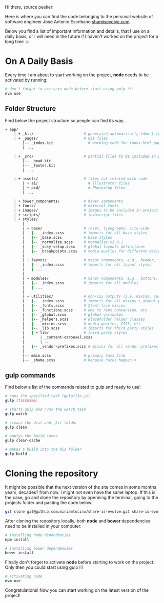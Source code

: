 Hi there, source peeker!

Here is where you can find the code belonging to the personal website of software engineer Jose Antonio Escribano [shareisevolve.com](http://shareisevolve.com/).

Below you find a list of important information and details, that I use on a daily basis, or I will need in the future if I haven't worked on the project for a long time ☺

On A Daily Basis
=======

Every time I am about to start working on the project, **node** needs to be activated by running:

```bash
# don't forget to activate node before start using gulp !!!
nvm use
```

## Folder Structure

Find below the project structure so people can find its way...

```bash
+ app/
    | + _kit/                       # generated automatically (don't touch when developing)
    | + _pages/                     # kit files
        |-- _index.kit                # working code for index.html page
        | ...

    | + _src/                       # partial files to be included in pages (includes)
        |-- _head.kit
        |-- _footer.kit
        | ...

    | + assets/                     # files not related with code
        | + ai/                       # Illustrator files
        | + psd/                      # Photoshop files
        | ...

    | + bower_components/           # bower components
    | + fonts/                      # external fonts
    | + images/                     # images to be included in project
    | + scripts/                    # javascript files
    | + styles/
        |
        | + base/                   # reset, typography, site-wide
        |   |-- _index.scss         # imports for all base styles
        |   |-- _base.scss          # base styles
        |   |-- _normalize.scss     # normalize v3.0.1
        |   |-- _susy-setup.scss    # global layouts definitions
        |   |-- _breakpoints.scss   # media queries for different devices
        |
        | + layout/                 # major components, e.g., header, footer etc.
        |   |-- _index.scss         # imports for all layout styles
        |   | ...
        |
        | + modules/                # minor components, e.g., buttons, widgets etc.
        |   |-- _index.scss         # imports for all modules
        |   | ...
        |
        | + utilities/              # non-CSS outputs (i.e. mixins, variables) & non-modules
        |   |-- _index.scss         # imports for all mixins + global project variables
        |   |-- _fonts.scss         # @font-face mixins
        |   |-- _functions.scss     # ems to rems conversion, etc.
        |   |-- _global.scss        # global variables
        |   |-- _helpers.scss       # placeholder helper classes
        |   |-- _mixins.scss        # media queries, CSS3, etc.
        |   |-- _lib.scss           # imports for third party styles
        |   | + lib/                # third party styles
        |       | _content-carousel.scss
        |       | ...
        |   |-- _vendor-prefixes.scss # mixins for all vendor prefixes
        |
        |-- main.scss               # primary Sass file
        |-- _shame.scss             # because hacks happen ☺
```

## gulp commands

Find below a list of the commands related to gulp and ready to use!

```bash
# runs the specified task (gulpfile.js)
gulp [taskname]

# starts gulp and runs the watch task
gulp watch

# cleans the dist and _kit folder
gulp clean

# emptys the build cache
gulp clear-cache

# makes a build into the dis folder
gulp build
```

Cloning the repository
=======

It might be possible that the next version of the site comes in some months, years, decades? from now. I might not even have the same laptop. If this is the case, go and clone the repository by openning the terminal, going to the projects folder and pasting the code below.

```bash
git clone git@github.com:miriamtocino/share-is-evolve.git share-is-evolve
```

After cloning the repository locally, both **node** and **bower** dependencies need to be installed in your computer:

```bash
# installing node dependencies
npm install

# installing bower dependencies
bower install
```

Finally don't forget to activate **node** before starting to work on the project. Only then you could start using gulp !!!

```bash
# activating node
nvm use
```

Congratulations!
Now you can start working on the latest version of the project!